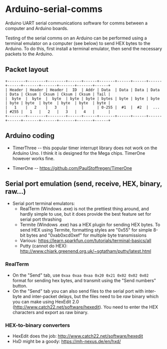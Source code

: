 # Arduino-serial-comms
Arduino UART serial communications software for comms between a computer and Arduino boards.

Testing of the serial comms on an Arduino can be performed using a terminal emulator on a computer (see below) to send HEX bytes to the Arduino. To do this, first install a terminal emulator, then send the necessary packets to the Arduino.

## Packet layout
```
+--------+--------+--------+------+------+-------+------+------+------+------+-------+-------+-------+-------+------+
| Header | Header | Header |  ID  | Addr | Data  | Data | Data | Data | Data | Cksum | Cksum | Cksum | Cksum | Tail |  
|  byte  |  byte  |  byte  | byte | byte | bytes | byte | byte | byte | byte | byte  | byte  | byte  | byte  | byte |
|   1    |   2    |   3    |      |      | 0-255 |  #1  |  #2  |  ... | #255 |   1   |   2   |   3   |   4   |      |
+--------+--------+--------+------+------+-------+------+------+------+------+-------+-------+-------+-------+------+
```
## Arduino coding

- TimerThree -- this popular timer interrupt library does not work on the Arduino Uno.  I think it is designed for the Mega chips. TimerOne however works fine.

- TimerOne -- https://github.com/PaulStoffregen/TimerOne

## Serial port emulation (send, receive, HEX, binary, raw...)

- Serial port terminal emulators:
  - RealTerm (Windows .exe) is not the prettiest thing around, and hardly simple to use, but it does provide the best feature set for serial port thrashing
  - Termite (Windows .exe) has a HEX plugin for sending HEX bytes. To send HEX using Termite, formatting styles are "0x55" for simple 8-bit bytes and "0xab0xcd0xef" for multiple byte transmissions
  - Various: https://learn.sparkfun.com/tutorials/terminal-basics/all
  - Putty (cannot do HEX): http://www.chiark.greenend.org.uk/~sgtatham/putty/latest.html

### RealTerm

- On the "Send" tab, use `0xaa 0xaa 0xaa 0x20 0x21 0x02 0x02 0x02` format for sending hex bytes, and transmit using the "Send numbers" button.
- On the "Send" tab you can also send files to the serial port with inter-byte and inter-packet delays, but the files need to be *raw* binary which you can make using HexEdit 2.0 (http://www.catch22.net/software/hexedit). You need to enter the HEX characters and export as raw binary.

### HEX-to-binary converters

- HexEdit does the job: http://www.catch22.net/software/hexedit
- HxD might be a goody: https://mh-nexus.de/en/hxd/
